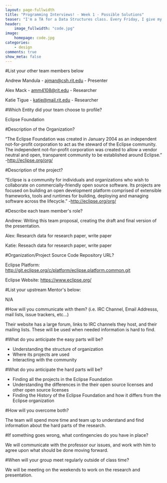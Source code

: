 ```yaml
---
layout: page-fullwidth
title: "Programming Interviews! - Week 1 - Possible Solutions"
teaser: "I'm a TA for a Data Structures class. Every Friday, I give my class a few programming interview questions I've received in the past."
header:
    image_fullwidth: "code.jpg"
image:
    homepage: code.jpg
categories:
    - design
comments: true
show_meta: false
---
```

#List your other team members below

Andrew Mandula - ajman@csh.rit.edu - Presenter

Alex Mack - amm4108@rit.edu - Researcher

Katie Tigue - katie@mail.rit.edu - Researcher

#Which Entity did your team choose to profile?

Eclipse Foundation

#Description of the Organization?

“The Eclipse Foundation was created in January 2004 as an independent not-for-profit corporation to act as the steward of the Eclipse community. The independent not-for-profit corporation was created to allow a vendor neutral and open, transparent community to be established around Eclipse.” -http://eclipse.org/org/

#Description of the project?

“Eclipse is a community for individuals and organizations who wish to collaborate on commercially-friendly open source software. Its projects are focused on building an open development platform comprised of extensible frameworks, tools and runtimes for building, deploying and managing software across the lifecycle.” -http://eclipse.org/org/

#Describe each team member's role?

Andrew: Writing this team proposal, creating the draft and final version of the presentation.

Alex: Research data for research paper, write paper

Katie: Reseach data for research paper, write paper

#Organization/Project Source Code Repository URL?

Eclipse Platform: http://git.eclipse.org/c/platform/eclipse.platform.common.git

Eclipse Website: https://www.eclipse.org/

#List your upstream Mentor's below:

N/A

#How will you communicate with them? (i.e. IRC Channel, Email Addresss, mail lists, issue trackers, etc...)

Their website has a large forum, links to IRC channels they host, and their mailing lists. These will be used when needed information is hard to find.

#What do you anticipate the easy parts will be?

- Understanding the structure of organization
- Where its projects are used
- Interacting with the community

#What do you anticipate the hard parts will be?

- Finding all the projects in the Eclipse Foundation
- Understanding the differences in the their open source licenses and other open source licenses
- Finding the History of the Eclipse Foundation and how it differs from the Eclipse organization

#How will you overcome both?

The team will spend more time and team up to understand and find information about the hard parts of the research.

#If something goes wrong, what contingencies do you have in place?

We will communicate with the professor our issues, and work with him to agree upon what should be done moving forward.

#When will your group meet regularly outside of class time?

We will be meeting on the weekends to work on the research and presentation.
